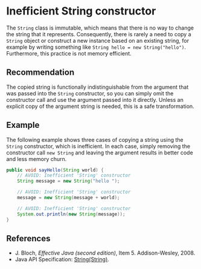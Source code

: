 # Inefficient String constructor
The `String` class is immutable, which means that there is no way to change the string that it represents. Consequently, there is rarely a need to copy a `String` object or construct a new instance based on an existing string, for example by writing something like `String hello = new String("hello")`. Furthermore, this practice is not memory efficient.


## Recommendation
The copied string is functionally indistinguishable from the argument that was passed into the `String` constructor, so you can simply omit the constructor call and use the argument passed into it directly. Unless an explicit copy of the argument string is needed, this is a safe transformation.


## Example
The following example shows three cases of copying a string using the `String` constructor, which is inefficient. In each case, simply removing the constructor call `new String` and leaving the argument results in better code and less memory churn.


```java
public void sayHello(String world) {
	// AVOID: Inefficient 'String' constructor
	String message = new String("hello ");

	// AVOID: Inefficient 'String' constructor
	message = new String(message + world);

	// AVOID: Inefficient 'String' constructor
	System.out.println(new String(message));
}
```

## References
* J. Bloch, *Effective Java (second edition)*, Item 5. Addison-Wesley, 2008.
* Java API Specification: [String(String)](https://docs.oracle.com/en/java/javase/11/docs/api/java.base/java/lang/String.html#%3Cinit%3E(java.lang.String)).
